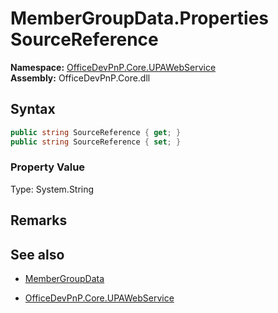 # MemberGroupData.Properties SourceReference
  

**Namespace:** [OfficeDevPnP.Core.UPAWebService](OfficeDevPnP.Core.UPAWebService.md)  
**Assembly:** OfficeDevPnP.Core.dll  
## Syntax
```C#
public string SourceReference { get; }
public string SourceReference { set; }
```

### Property Value
Type: System.String  

## Remarks 

## See also
- [MemberGroupData](MemberGroupData.md) 

- [OfficeDevPnP.Core.UPAWebService](OfficeDevPnP.Core.UPAWebService.md)
